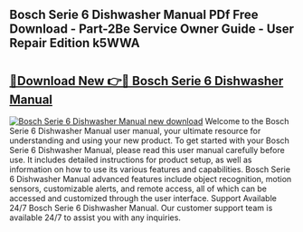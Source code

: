 ## Bosch Serie 6 Dishwasher Manual PDf Free Download - Part-2Be Service Owner Guide - User Repair Edition k5WWA

# <h2><a href="http://cf10220.oget.top/?id=Bosch+Serie+6+Dishwasher+Manual">🔗Download New 👉🔴 Bosch Serie 6 Dishwasher Manual</a></h2>

[![Bosch Serie 6 Dishwasher Manual new download](https://i.imgur.com/5g1atiW.png)](http://cf10220.oget.top/?id=Bosch+Serie+6+Dishwasher+Manual)
Welcome to the Bosch Serie 6 Dishwasher Manual user manual, your ultimate resource for understanding and using your new product. To get started with your Bosch Serie 6 Dishwasher Manual, please read this user manual carefully before use. It includes detailed instructions for product setup, as well as information on how to use its various features and capabilities. Bosch Serie 6 Dishwasher Manual advanced features include object recognition, motion sensors, customizable alerts, and remote access, all of which can be accessed and customized through the user interface. Support Available 24/7 Bosch Serie 6 Dishwasher Manual. Our customer support team is available 24/7 to assist you with any inquiries.

